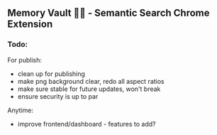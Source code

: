 ## Memory Vault 🧠💾 - Semantic Search Chrome Extension

### Todo: 

For publish:
 - clean up for publishing
 - make png background clear, redo all aspect ratios
 - make sure stable for future updates, won't break
 - ensure security is up to par


Anytime:
 - improve frontend/dashboard - features to add?